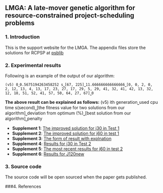 ## LMGA: A late-mover genetic algorithm for resource-constrained project-scheduling problems

### 1. Introduction
This is the support website for the LMGA. The appendix files store the solutions for RCPSP at [psblib](http://www.om-db.wi.tum.de/psplib/library.html) 


###  2. Experimental results
Following is an example of the output of our algorithm:
```
(v5) 0⎵0.5675194263458252 s⎵[67, 225]⎵11.666666666666666⎵[0, 0, 2, 0, 2, 12, 13, 4, 13, 17, 23, 27, 17, 29, 5, 29, 41, 32, 41, 42, 13, 32, 12, 18, 51, 52, 41, 57, 50, 64, 27, 67]⎵0
```
**The above result can be explained as follows:**
(v5) ith generation⎵used cpu time s(second)⎵[the fitness value for two solutions from our algorithm]⎵deviation from optimum (%)⎵[best solution from our algorithm]⎵penalty


- **Supplement 1**: [The improved solution for j30 in Test 1](experiments/Supplement1.md)
- **Supplement 2**:  [The improved solution for j60 in test 1](experiments/Supplement2.md)
- **Supplement 3**: [The form of result with explnation](experiments/Supplement3.md)
- **Supplement 4**:  [Results for j30 in Test 2](experiments/Supplement4.md)
- **Supplement 5**:  [The most recent results for j60 in test 2 ](experiments/Supplement5.md)
- **Supplement 6**:  [Results for J120new](experiments/Supplement6.md)



### 3. Source code

The source code will be open sourced when the paper gets published.


###4. References


